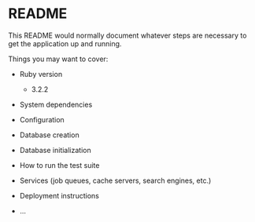 # README

This README would normally document whatever steps are necessary to get the
application up and running.

Things you may want to cover:

* Ruby version
    * 3.2.2
* System dependencies

* Configuration

* Database creation

* Database initialization

* How to run the test suite

* Services (job queues, cache servers, search engines, etc.)

* Deployment instructions

* ...
